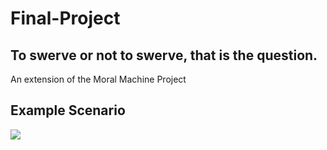 # Final-Project
## To swerve or not to swerve, that is the question.
An extension of the Moral Machine Project

## Example Scenario

![](graph_illustration.png)
